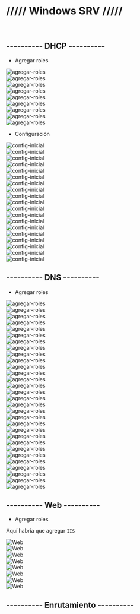 # ///// Windows SRV ///// #

<br>

## ---------- DHCP ---------- #

- Agregar roles

<img src="https://tutorialesit.com/wp-content/uploads/2020/10/Windows_Server_2019_DHCP1_1.jpg" alt="agregar-roles">
<br>
<img src="https://documentacionsmx2.wordpress.com/wp-content/uploads/2020/10/image-16.png" alt="agregar-roles">
<br>
<img src="https://documentacionsmx2.wordpress.com/wp-content/uploads/2020/10/image-17.png" alt="agregar-roles">
<br>
<img src="https://documentacionsmx2.wordpress.com/wp-content/uploads/2020/10/image-18.png" alt="agregar-roles">
<br>
<img src="https://documentacionsmx2.wordpress.com/wp-content/uploads/2020/10/image-19.png" alt="agregar-roles">
<br>
<img src="https://documentacionsmx2.wordpress.com/wp-content/uploads/2020/10/image-20.png" alt="agregar-roles">
<br>
<img src="https://documentacionsmx2.wordpress.com/wp-content/uploads/2020/10/image-21.png" alt="agregar-roles">
<br>
<img src="https://documentacionsmx2.wordpress.com/wp-content/uploads/2020/10/image-22.png" alt="agregar-roles">
<br>
<img src="https://documentacionsmx2.wordpress.com/wp-content/uploads/2020/10/image-23.png" alt="agregar-roles">

<br>

- Configuración

<img src="https://tutorialesit.com/wp-content/uploads/2020/10/Windows_Server_2019_DHCP10-1024x267.jpg" alt="config-inicial">
<br>
<img src="https://tutorialesit.com/wp-content/uploads/2020/10/Windows_Server_2019_DHCP11.jpg" alt="config-inicial">
<br>
<img src="https://tutorialesit.com/wp-content/uploads/2020/10/Windows_Server_2019_DHCP12.jpg" alt="config-inicial">
<br>
<img src="https://tutorialesit.com/wp-content/uploads/2020/10/Windows_Server_2019_DHCP13.jpg" alt="config-inicial">
<br>
<img src="https://tutorialesit.com/wp-content/uploads/2020/10/Windows_Server_2019_DHCP14.jpg" alt="config-inicial">
<br>
<img src="https://tutorialesit.com/wp-content/uploads/2020/10/Windows_Server_2019_DHCP15.jpg" alt="config-inicial">
<br>
<img src="https://tutorialesit.com/wp-content/uploads/2020/10/Windows_Server_2019_DHCP16_3.jpg" alt="config-inicial">
<br>
<img src="https://tutorialesit.com/wp-content/uploads/2020/10/Windows_Server_2019_DHCP17.jpg" alt="config-inicial">
<br>
<img src="https://tutorialesit.com/wp-content/uploads/2020/10/Windows_Server_2019_DHCP18.jpg" alt="config-inicial">
<br>
<img src="https://tutorialesit.com/wp-content/uploads/2020/10/Windows_Server_2019_DHCP19.jpg" alt="config-inicial">
<br>
<img src="https://tutorialesit.com/wp-content/uploads/2020/10/Windows_Server_2019_DHCP20.jpg" alt="config-inicial">
<br>
<img src="https://tutorialesit.com/wp-content/uploads/2020/10/Windows_Server_2019_DHCP21.jpg" alt="config-inicial">
<br>
<img src="https://tutorialesit.com/wp-content/uploads/2020/10/Windows_Server_2019_DHCP22.jpg" alt="config-inicial">
<br>
<img src="https://tutorialesit.com/wp-content/uploads/2020/10/Windows_Server_2019_DHCP23.jpg" alt="config-inicial">
<br>
<img src="https://tutorialesit.com/wp-content/uploads/2020/10/Windows_Server_2019_DHCP24.jpg" alt="config-inicial">
<br>
<img src="https://tutorialesit.com/wp-content/uploads/2020/10/Windows_Server_2019_DHCP25.jpg" alt="config-inicial">
<br>
<img src="https://tutorialesit.com/wp-content/uploads/2020/10/Windows_Server_2019_DHCP26.jpg" alt="config-inicial">
<br>
<img src="https://tutorialesit.com/wp-content/uploads/2020/10/Windows_Server_2019_DHCP27.jpg" alt="config-inicial">
<br>
<img src="https://tutorialesit.com/wp-content/uploads/2020/10/Windows_Server_2019_DHCP28.jpg" alt="config-inicial">

<br>

## ---------- DNS ---------- #

- Agregar roles

<img src="https://tustutorialesinformatica.wordpress.com/wp-content/uploads/2020/06/image-516.png?w=1024" alt="agregar-roles">
<br>
<img src="https://tustutorialesinformatica.wordpress.com/wp-content/uploads/2020/06/image-517.png" alt="agregar-roles">
<br>
<img src="https://tustutorialesinformatica.wordpress.com/wp-content/uploads/2020/06/image-518.png" alt="agregar-roles">
<br>
<img src="https://tustutorialesinformatica.wordpress.com/wp-content/uploads/2020/06/image-519.png" alt="agregar-roles">
<br>
<img src="https://tustutorialesinformatica.wordpress.com/wp-content/uploads/2020/06/image-520.png" alt="agregar-roles">
<br>
<img src="https://tustutorialesinformatica.wordpress.com/wp-content/uploads/2020/06/image-521.png" alt="agregar-roles">
<br>
<img src="https://tustutorialesinformatica.wordpress.com/wp-content/uploads/2020/06/image-522.png" alt="agregar-roles">
<br>
<img src="https://tustutorialesinformatica.wordpress.com/wp-content/uploads/2020/06/image-523.png" alt="agregar-roles">
<br>
<img src="https://tustutorialesinformatica.wordpress.com/wp-content/uploads/2020/06/image-524.png" alt="agregar-roles">
<br>
<img src="https://tustutorialesinformatica.wordpress.com/wp-content/uploads/2020/06/image-525.png" alt="agregar-roles">
<br>
<img src="https://tustutorialesinformatica.wordpress.com/wp-content/uploads/2020/06/image-527.png" alt="agregar-roles">
<br>
<img src="https://tustutorialesinformatica.wordpress.com/wp-content/uploads/2020/06/image-528.png?w=1024" alt="agregar-roles">
<br>
<img src="https://tustutorialesinformatica.wordpress.com/wp-content/uploads/2020/06/image-529.png" alt="agregar-roles">
<br>
<img src="https://tustutorialesinformatica.wordpress.com/wp-content/uploads/2020/06/image-530.png" alt="agregar-roles">
<br>
<img src="https://tustutorialesinformatica.wordpress.com/wp-content/uploads/2020/06/image-531.png" alt="agregar-roles">
<br>
<img src="https://tustutorialesinformatica.wordpress.com/wp-content/uploads/2020/06/image-532.png" alt="agregar-roles">
<br>
<img src="https://tustutorialesinformatica.wordpress.com/wp-content/uploads/2020/06/image-533.png" alt="agregar-roles">
<br>
<img src="https://tustutorialesinformatica.wordpress.com/wp-content/uploads/2020/06/image-534.png" alt="agregar-roles">
<br>
<img src="https://tustutorialesinformatica.wordpress.com/wp-content/uploads/2020/06/image-535.png" alt="agregar-roles">
<br>
<img src="https://tustutorialesinformatica.wordpress.com/wp-content/uploads/2020/06/image-536.png" alt="agregar-roles">
<br>
<img src="https://tustutorialesinformatica.wordpress.com/wp-content/uploads/2020/06/image-537.png" alt="agregar-roles">
<br>
<img src="https://tustutorialesinformatica.wordpress.com/wp-content/uploads/2020/06/image-538.png" alt="agregar-roles">
<br>
<img src="https://tustutorialesinformatica.wordpress.com/wp-content/uploads/2020/06/image-539.png" alt="agregar-roles">
<br>
<img src="https://tustutorialesinformatica.wordpress.com/wp-content/uploads/2020/06/image-540.png" alt="agregar-roles">
<br>
<img src="https://tustutorialesinformatica.wordpress.com/wp-content/uploads/2020/06/image-541.png" alt="agregar-roles">
<br>
<img src="https://tustutorialesinformatica.wordpress.com/wp-content/uploads/2020/06/image-542.png" alt="agregar-roles">
<br>
<img src="https://tustutorialesinformatica.wordpress.com/wp-content/uploads/2020/06/image-543.png" alt="agregar-roles">
<br>
<img src="https://tustutorialesinformatica.wordpress.com/wp-content/uploads/2020/06/image-544.png" alt="agregar-roles">
<br>
<img src="https://tustutorialesinformatica.wordpress.com/wp-content/uploads/2020/06/image-545.png" alt="agregar-roles">
<br>
<img src="https://tustutorialesinformatica.wordpress.com/wp-content/uploads/2020/06/image-546.png" alt="agregar-roles">
<br>

## ---------- Web ---------- #

- Agregar roles

Aquí habría que agregar ``IIS``

<img src="https://ee2cc1f8.rocketcdn.me/wp-content/uploads/2020/04/iis-10-new-website-01.png" alt="Web">
<br>
<img src="https://ee2cc1f8.rocketcdn.me/wp-content/uploads/2020/04/iis-10-new-website-02.png" alt="Web">
<br>
<img src="https://ee2cc1f8.rocketcdn.me/wp-content/uploads/2020/04/iis-10-new-website-03.png" alt="Web">
<br>
<img src="https://ee2cc1f8.rocketcdn.me/wp-content/uploads/2020/04/iis-10-new-website-04.png" alt="Web">
<br>
<img src="https://ee2cc1f8.rocketcdn.me/wp-content/uploads/2020/04/iis-10-new-website-05.png" alt="Web">
<br>
<img src="https://ee2cc1f8.rocketcdn.me/wp-content/uploads/2020/04/iis-10-new-website-06.png" alt="Web">
<br>
<img src="https://ee2cc1f8.rocketcdn.me/wp-content/uploads/2020/05/iis-10-new-website-07.png" alt="Web">
<br>
<img src="https://ee2cc1f8.rocketcdn.me/wp-content/uploads/2020/05/iis-10-new-website-08.png" alt="Web">
<br>

## ---------- Enrutamiento ---------- #
